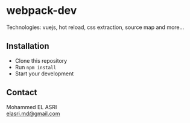 # webpack-dev
Technologies: vuejs, hot reload, css extraction, source map and more...

## Installation
* Clone this repository
* Run ```npm install```
* Start your development

## Contact
Mohammed EL ASRI<br /> 
elasri.md@gmail.com

